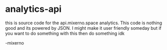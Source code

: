 # analytics-api
this is source code for the api.mixerno.space analytics. This code is nothing good and its powered by JSON. I might make it user friendly someday but if you want to do something with this then do something idk



-mixerno
